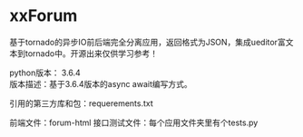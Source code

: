 # xxForum
基于tornado的异步IO前后端完全分离应用，返回格式为JSON，集成ueditor富文本到tornado中。开源出来仅供学习参考！

python版本： 3.6.4  
版本描述：基于3.6.4版本的async await编写方式。

引用的第三方库和包：requerements.txt

前端文件：forum-html
接口测试文件：每个应用文件夹里有个tests.py



